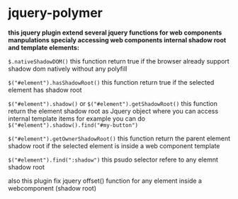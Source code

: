 # jquery-polymer

**this jquery plugin extend several jquery functions for web components manpulations specialy accessing web components internal shadow root and template elements:**

`$.nativeShadowDOM()`
this function return true if the browser already support shadow dom natively without any polyfill


`$("#element").hasShadowRoot()`
this function return true if the selected element has shadow root


`$("#element").shadow()` or `$("#element").getShadowRoot()`
this function return the element shadow root as Jquery object where you can access internal template items for example you can do `$("#element").shadow().find("#my-button")`


`$("#element").getOwnerShadowRoot()` this function return the parent element shadow root if the selected element is inside a web component template  


`$("#element").find(":shadow")` this psudo selector refere to any elemnt shadow root

also this plugin fix jquery offset() function for any element inside a webcomponent (shadow root) 
